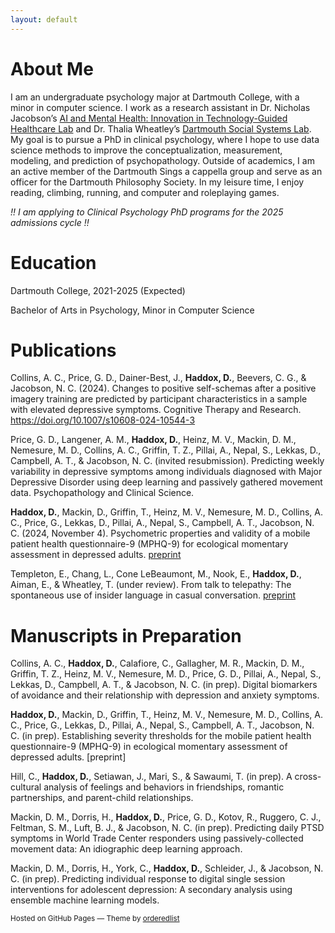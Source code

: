```yaml
---
layout: default
---
```


# About Me
I am an undergraduate psychology major at Dartmouth College, with a minor in computer science. I work as a research assistant in Dr. Nicholas Jacobson’s [AI and Mental Health: Innovation in Technology-Guided Healthcare Lab](https://geiselmed.dartmouth.edu/jacobsonlab/) and Dr. Thalia Wheatley’s [Dartmouth Social Systems Lab](http://www.wheatlab.com). My goal is to pursue a PhD in clinical psychology, where I hope to use data science methods to improve the conceptualization, measurement, modeling, and prediction of psychopathology. Outside of academics, I am an active member of the Dartmouth Sings a cappella group and serve as an officer for the Dartmouth Philosophy Society. In my leisure time, I enjoy reading, climbing, running, and computer and roleplaying games.

*!! I am applying to Clinical Psychology PhD programs for the 2025 admissions cycle !!*

# Education
Dartmouth College, 2021-2025 (Expected)

Bachelor of Arts in Psychology, Minor in Computer Science

# Publications

Collins, A. C., Price, G. D., Dainer-Best, J., **Haddox, D.**, Beevers, C. G., & Jacobson, N. C. (2024). Changes to positive self-schemas after a positive imagery training are predicted by participant characteristics in a sample with elevated depressive symptoms. Cognitive Therapy and Research. https://doi.org/10.1007/s10608-024-10544-3 

Price, G. D., Langener, A. M., **Haddox, D.**, Heinz, M. V., Mackin, D. M., Nemesure, M. D., Collins, A. C., Griffin, T. Z., Pillai, A., Nepal, S., Lekkas, D., Campbell, A. T., & Jacobson, N. C. (invited resubmission). Predicting weekly variability in depressive symptoms among individuals diagnosed with Major Depressive Disorder using deep learning and passively gathered movement data. Psychopathology and Clinical Science.

**Haddox, D.**, Mackin, D., Griffin, T., Heinz, M. V., Nemesure, M. D., Collins, A. C., Price, G., Lekkas, D., Pillai, A., Nepal, S., Campbell, A. T., Jacobson, N. C. (2024, November 4). Psychometric properties and validity of a mobile patient health questionnaire-9 (MPHQ-9) for ecological momentary assessment in depressed adults. [preprint](https://osf.io/preprints/osf/rfvy5)

Templeton, E., Chang, L., Cone LeBeaumont, M., Nook, E., **Haddox, D.**, Aiman, E., & Wheatley, T. (under review). From talk to telepathy: The spontaneous use of insider language in casual conversation. [preprint](https://osf.io/preprints/psyarxiv/g38cx)

# Manuscripts in Preparation

Collins, A. C., **Haddox, D.**, Calafiore, C.,  Gallagher, M. R., Mackin, D. M., Griffin, T. Z., Heinz, M. V., Nemesure, M. D., Price, G. D., Pillai, A., Nepal, S., Lekkas, D., Campbell, A. T., & Jacobson, N. C. (in prep). Digital biomarkers of avoidance and their relationship with depression and anxiety symptoms.

**Haddox, D.**, Mackin, D., Griffin, T., Heinz, M. V., Nemesure, M. D., Collins, A. C., Price, G., Lekkas, D., Pillai, A., Nepal, S., Campbell, A. T., Jacobson, N. C. (in prep). Establishing severity thresholds for the mobile patient health questionnaire-9 (MPHQ-9) in ecological momentary assessment of depressed adults. [preprint]

Hill, C., **Haddox, D.**, Setiawan, J., Mari, S., & Sawaumi, T. (in prep). A cross-cultural analysis of feelings and behaviors in friendships, romantic partnerships, and parent-child relationships.

Mackin, D. M., Dorris, H., **Haddox, D.**, Price, G. D., Kotov, R., Ruggero, C. J., Feltman, S. M., Luft, B. J., & Jacobson, N. C. (in prep). Predicting daily PTSD symptoms in World Trade Center responders using passively-collected movement data: An idiographic deep learning approach.

Mackin, D. M., Dorris, H., York, C., **Haddox, D.**, Schleider, J., & Jacobson, N. C. (in prep). Predicting individual response to digital single session interventions for adolescent depression: A secondary analysis using ensemble machine learning models.

<p><small>Hosted on GitHub Pages &mdash; Theme by <a href="https://github.com/orderedlist">orderedlist</a></small></p>